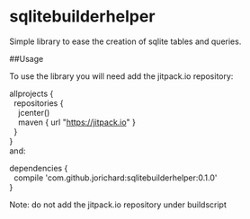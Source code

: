 # sqlitebuilderhelper
Simple library to ease the creation of sqlite tables and queries.

##Usage

To use the library you will need add the jitpack.io repository:

allprojects {  
&nbsp;&nbsp;repositories {  
    &nbsp;&nbsp;&nbsp;&nbsp;jcenter()  
&nbsp;&nbsp;&nbsp;&nbsp;maven { url "https://jitpack.io" }  
&nbsp;&nbsp;}  
}   
and:  
  
dependencies {  
&nbsp;&nbsp;compile 'com.github.jorichard:sqlitebuilderhelper:0.1.0'  
}
  
Note: do not add the jitpack.io repository under buildscript  
